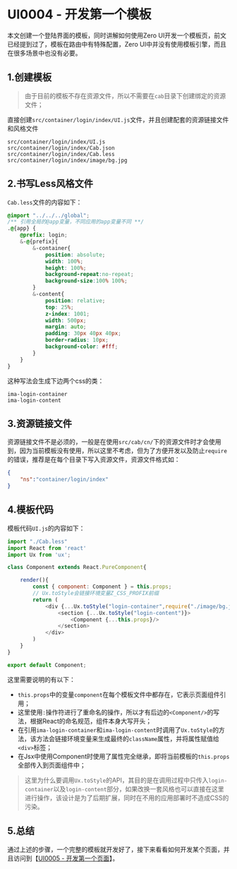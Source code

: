 # UI0004 - 开发第一个模板

本文创建一个登陆界面的模板，同时讲解如何使用Zero UI开发一个模板页，前文已经提到过了，模板在路由中有特殊配置，Zero UI中并没有使用模板引擎，而且在很多场景中也没有必要。

## 1.创建模板

> 由于目前的模板不存在资源文件，所以不需要在`cab`目录下创建绑定的资源文件；

直接创建`src/container/login/index/UI.js`文件，并且创建配套的资源链接文件和风格文件

```shell
src/container/login/index/UI.js
src/container/login/index/Cab.json
src/container/login/index/Cab.less
src/container/login/index/image/bg.jpg
```

## 2.书写Less风格文件

`Cab.less`文件的内容如下：

```css
@import "../../../global";
/** 引用全局的@app变量，不同应用的app变量不同 **/
.@{app} {
    @prefix: login;
    &-@{prefix}{
        &-container{
            position: absolute;
            width: 100%;
            height: 100%;
            background-repeat:no-repeat;
            background-size:100% 100%;
        }
        &-content{
            position: relative;
            top: 25%;
            z-index: 1001;
            width: 500px;
            margin: auto;
            padding: 30px 40px 40px;
            border-radius: 10px;
            background-color: #fff;
        }
    }
}
```

这种写法会生成下边两个css的类：

```shell
ima-login-container
ima-login-content
```

## 3.资源链接文件

资源链接文件不是必须的，一般是在使用`src/cab/cn/`下的资源文件时才会使用到，因为当前模板没有使用，所以这里不考虑，但为了方便开发以及防止`require`的错误，推荐是在每个目录下写入资源文件，资源文件格式如：

```json
{
    "ns":"container/login/index"
}
```

## 4.模板代码

模板代码`UI.js`的内容如下：

```js
import "./Cab.less"
import React from 'react'
import Ux from 'ux';

class Component extends React.PureComponent{

    render(){
        const { component: Component } = this.props;
        // Ux.toStyle会链接环境变量Z_CSS_PROFIX前缀
        return (
            <div {...Ux.toStyle("login-container",require("./image/bg.jpg"))}>
                <section {...Ux.toStyle("login-content")}>
                    <Component {...this.props}/>
                </section>
            </div>
        )
    }
}

export default Component;
```

这里需要说明的有以下：

* `this.props`中的变量`component`在每个模板文件中都存在，它表示页面组件引用；
* 这里使用`:`操作符进行了重命名的操作，所以才有后边的`<Component/>`的写法，根据React的命名规范，组件本身大写开头；
* 在引用`ima-login-container`和`ima-login-content`时调用了`Ux.toStyle`的方法，该方法会链接环境变量来生成最终的`className`属性，并将属性赋值给`<div>`标签；
* 在Jsx中使用Component时使用了属性完全继承，即将当前模板的`this.props`全部传入到页面组件中；

> 这里为什么要调用`Ux.toStyle`的API，其目的是在调用过程中只传入`login-container`以及`login-content`部分，如果改换一套风格也可以直接在这里进行操作，该设计是为了后期扩展，同时在不用的应用部署时不造成CSS的污染。

## 5.总结

通过上述的步骤，一个完整的模板就开发好了，接下来看看如何开发某个页面，并且访问到【[UI0005 - 开发第一个页面](/document/ui0005-kai-fa-di-yi-ge-ye-mian.md)】。



